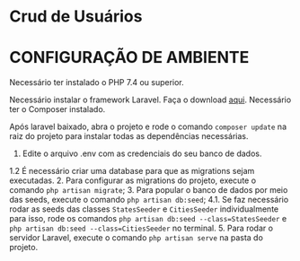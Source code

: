 # Crud de Usuários


# CONFIGURAÇÃO DE AMBIENTE
Necessário ter instalado o PHP 7.4 ou superior.

Necessário instalar o framework Laravel. Faça o download [aqui](https://laravel.com/docs/4.2).
Necessário ter o Composer instalado.

Após laravel baixado, abra o projeto e rode o comando  ``composer update`` na raiz do projeto para instalar todas as dependências necessárias.

1. Edite o arquivo .env com as credenciais do seu banco de dados.

1.2 É necessário criar uma database para que as migrations sejam executadas.
2. Para configurar as migrations do projeto, execute o comando ``php artisan migrate``;
3. Para popular o banco de dados por meio das seeds, execute o comando ``php artisan db:seed``;
4.1. Se faz necessário rodar as seeds das classes ``StatesSeeder`` e ``CitiesSeeder`` individualmente
    para isso, rode os comandos ``php artisan db:seed --class=StatesSeeder`` e ``php artisan db:seed --class=CitiesSeeder`` no terminal.
5. Para rodar o servidor Laravel, execute o comando ``php artisan serve`` na pasta do projeto.
